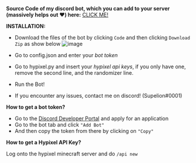 **Source Code of my discord bot, which you can add to your server (massively helps out ❤) here:** [CLICK ME!](https://discord.com/api/oauth2/authorize?client_id=835237831412547607&permissions=268762199&scope=bot)



****INSTALLATION:****
 - Download the files of the bot by clicking ``Code`` and then clicking ``Download Zip`` as show below ![image](https://user-images.githubusercontent.com/83178953/120118092-6d217b80-c199-11eb-9652-c0b04d323eb4.png)

 
 - Go to config.json and enter your *bot token*
 - Go to hypixel.py and insert your *hypixel api keys*, if you only have one, remove the second line, and the randomizer line.
 - Run the Bot!
 - If you encounter any issues, contact me on discord! (Supelion#0001)






**How to get a bot token?**
 - Go to the [Discord Developer Portal](https://discord.com/developers/)
   and apply for an application
  - Go to the bot tab and click ``"Add Bot"``
  - And then copy the token from there by clicking on ``"Copy"``








**How to get a Hypixel API Key?**

Log onto the hypixel minecraft server and do ``/api new``
